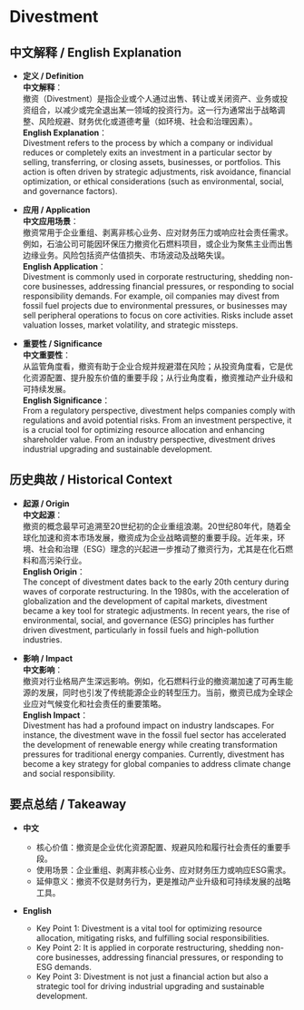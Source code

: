 # Divestment

## 中文解释 / English Explanation

* **定义 / Definition**  
  **中文解释**：  
  撤资（Divestment）是指企业或个人通过出售、转让或关闭资产、业务或投资组合，以减少或完全退出某一领域的投资行为。这一行为通常出于战略调整、风险规避、财务优化或道德考量（如环境、社会和治理因素）。  
  **English Explanation**：  
  Divestment refers to the process by which a company or individual reduces or completely exits an investment in a particular sector by selling, transferring, or closing assets, businesses, or portfolios. This action is often driven by strategic adjustments, risk avoidance, financial optimization, or ethical considerations (such as environmental, social, and governance factors).

* **应用 / Application**  
  **中文应用场景**：  
  撤资常用于企业重组、剥离非核心业务、应对财务压力或响应社会责任需求。例如，石油公司可能因环保压力撤资化石燃料项目，或企业为聚焦主业而出售边缘业务。风险包括资产估值损失、市场波动及战略失误。  
  **English Application**：  
  Divestment is commonly used in corporate restructuring, shedding non-core businesses, addressing financial pressures, or responding to social responsibility demands. For example, oil companies may divest from fossil fuel projects due to environmental pressures, or businesses may sell peripheral operations to focus on core activities. Risks include asset valuation losses, market volatility, and strategic missteps.

* **重要性 / Significance**  
  **中文重要性**：  
  从监管角度看，撤资有助于企业合规并规避潜在风险；从投资角度看，它是优化资源配置、提升股东价值的重要手段；从行业角度看，撤资推动产业升级和可持续发展。  
  **English Significance**：  
  From a regulatory perspective, divestment helps companies comply with regulations and avoid potential risks. From an investment perspective, it is a crucial tool for optimizing resource allocation and enhancing shareholder value. From an industry perspective, divestment drives industrial upgrading and sustainable development.

## 历史典故 / Historical Context

* **起源 / Origin**  
  **中文起源**：  
  撤资的概念最早可追溯至20世纪初的企业重组浪潮。20世纪80年代，随着全球化加速和资本市场发展，撤资成为企业战略调整的重要手段。近年来，环境、社会和治理（ESG）理念的兴起进一步推动了撤资行为，尤其是在化石燃料和高污染行业。  
  **English Origin**：  
  The concept of divestment dates back to the early 20th century during waves of corporate restructuring. In the 1980s, with the acceleration of globalization and the development of capital markets, divestment became a key tool for strategic adjustments. In recent years, the rise of environmental, social, and governance (ESG) principles has further driven divestment, particularly in fossil fuels and high-pollution industries.

* **影响 / Impact**  
  **中文影响**：  
  撤资对行业格局产生深远影响。例如，化石燃料行业的撤资潮加速了可再生能源的发展，同时也引发了传统能源企业的转型压力。当前，撤资已成为全球企业应对气候变化和社会责任的重要策略。  
  **English Impact**：  
  Divestment has had a profound impact on industry landscapes. For instance, the divestment wave in the fossil fuel sector has accelerated the development of renewable energy while creating transformation pressures for traditional energy companies. Currently, divestment has become a key strategy for global companies to address climate change and social responsibility.

## 要点总结 / Takeaway

* **中文**  
  - 核心价值：撤资是企业优化资源配置、规避风险和履行社会责任的重要手段。  
  - 使用场景：企业重组、剥离非核心业务、应对财务压力或响应ESG需求。  
  - 延伸意义：撤资不仅是财务行为，更是推动产业升级和可持续发展的战略工具。

* **English**  
  - Key Point 1: Divestment is a vital tool for optimizing resource allocation, mitigating risks, and fulfilling social responsibilities.  
  - Key Point 2: It is applied in corporate restructuring, shedding non-core businesses, addressing financial pressures, or responding to ESG demands.  
  - Key Point 3: Divestment is not just a financial action but also a strategic tool for driving industrial upgrading and sustainable development.